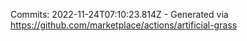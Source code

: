 Commits: 2022-11-24T07:10:23.814Z - Generated via https://github.com/marketplace/actions/artificial-grass
<br>

